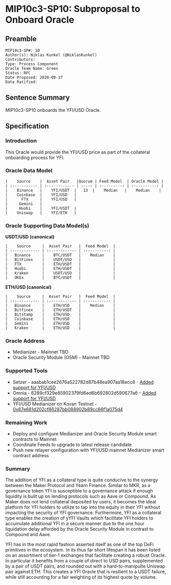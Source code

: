 # MIP10c3-SP10: Subproposal to Onboard Oracle

## Preamble
```
MIP10c3-SP#: 10
Author(s): Niklas Kunkel (@NiklasKunkel)
Contributors:
Type: Process Component
Oracle Team Name: Green
Status: RFC
Date Proposed: 2020-09-17
Date Ratified:
```

## Sentence Summary
MIP10c3-SP10 onboards the YFI/USD Oracle.

## Specification

### Introduction

This Oracle would provide the YFI/USD price as part of the collateral onboarding process for YFI.

### Oracle Data Model 

    |    Source    |  Asset Pair   |Quorum | Feed Model  | Oracle Model |
    | :----------- | :------------ | :---: | :---------: | :----------: |
    |    Binance   |    YFI/USDT  |   13  |    Median   |    Median    |
    |    Coinbase  |    YFI/USD   | 
    |      FTX     |    YFI/USD   |
    |     Gemini   |
    |     Huobi    |    YFI/USDT  |
    |    Uniswap   |    YFI/ETH   |


### Oracle Supporting Data Model(s)

**USDT/USD (canonical)**

    |    Source     |  Asset Pair   |  Feed Model  |
    | :------------ | :------------ | :----------: | 
    |   Binance     |    BTC/USDT   |    Median    |
    |   BitFinex    |    USDT/USD   |              |
    |   FTX         |    ETH/USDT   |              |
    |   Huobi       |    ETH/USDT   |              |
    |   Kraken      |    USDT/USD   |              |
    |   OKEx        |    BTC/USDT   |              |

 **ETH/USD (canonical)**

    |    Source     |  Asset Pair   |  Feed Model  |
    | :------------ | :------------ | :----------: | 
    |   Binance     |    ETH/USD    |    Median    |
    |   Bitfinex    |    ETH/USDT   |              |
    |   Bitstamp    |    ETH/USD    |              |
    |   Coinbase    |    ETH/USD    |              |
    |   Gemini      |    ETH/USD    |              |
    |   Kraken      |    ETH/USD    |              |

### Oracle Address
- Medianizer - Mainnet TBD
- Oracle Security Module (OSM) - Mainnet TBD
    
### Supported Tools
- Setzer - aaabab1cee2676a522782d87b48ea907aa18ecc8 - [Added support for YFI/USD](https://github.com/makerdao/setzer-mcd/commit/aaabab1cee2676a522782d87b48ea907aa18ecc8)
- Omnia - 6289cf329e85902379fd6ed6b692802d590677a6 - [Added support for YFI/USD](https://github.com/makerdao/oracles-v2/commit/6289cf329e85902379fd6ed6b692802d590677a6)
- YFI/USD Medianizer on Kovan Testnet - [0x67e681d202cf86287bb088902b89cc66f1a075d4](https://kovan.etherscan.io/address/0x67e681d202cf86287bb088902b89cc66f1a075d4)

### Remaining Work

- Deploy and configure Medianizer and Oracle Security Module smart contracts to Mainnet
- Coordinate Feeds to upgrade to latest release candidate
- Push new relayer configuration with YFI/USD mainnet Medianizer smart contract address

### Summary

The addition of YFI as a collateral type is quite conducive to the synergy between the Maker Protocol and Yearn Finance. Similar to MKR, as a governance token YFI is susceptible to a governance attack if enough liquidity is built up on lending protocols such as Aave or Compound. As Maker does not lend collateral deposited by users, it becomes the ideal platform for YFI holders to utilize to tap into the equity in their YFI without impacting the security of YFI governance. Furthermore, YFI as a collateral type enables the creation of yYFI Vaults which facilitate YFI holders to accumulate additional YFI in a secure manner due to the one hour liquidation delay afforded by the Oracle Security Module in contrast to Compound and Aave.

YFI has in the most rapid fashion asserted itself as one of the top DeFi primitives in the ecosystem. In its thus far short lifespan it has been listed on an assortment of tier-1 exchanges that facilitate creating a robust Oracle. In particular it benefits from a couple of direct to USD pairs, supplemented by a pair of USDT pairs, and rounded out with a hard-to-manipulte Uniswap pair against ETH. This creates a YFI Oracle that is resilient to a USDT failure, while still accounting for a fair weighting of its highest quote by volume.